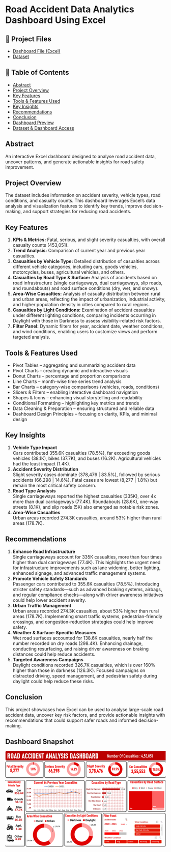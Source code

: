 # Road Accident Data Analytics Dashboard Using Excel

## 📂 Project Files
- [Dashboard File (Excel)](https://docs.google.com/spreadsheets/d/1MwGN-NZfCTjqn40oxNIrhuyPlYR8pEIV/edit?usp=drive_link&ouid=101544761981297572595&rtpof=true&sd=true)
- [Dataset](https://drive.google.com/file/d/1zIBbazouVYZEUciMV9bEaScFebBvZNnl/view?usp=drive_link) 

## 📑 Table of Contents
- [Abstract](#abstract)
- [Project Overview](#project-overview)
- [Key Features](#key-features)
- [Tools & Features Used](#tools--features-used)
- [Key Insights](#key-insights)
- [Recommendations](#recommendations)
- [Conclusion](#conclusion)
- [Dashboard Preview](#dashboard-preview)
- [Dataset & Dashboard Access](#dataset--dashboard-access)


## Abstract
An interactive Excel dashboard designed to analyse road accident data, uncover patterns, and generate actionable insights for road safety improvement.

## Project Overview
The dataset includes information on accident severity, vehicle types, road conditions, and casualty counts. This dashboard leverages Excel’s data analysis and visualization features to identify key trends, improve decision-making, and support strategies for reducing road accidents. 

## Key Features
1. **KPIs & Metrics:** Fatal, serious, and slight severity casualties, with overall casualty counts (453,051).  
2. **Trend Analysis:** Comparison of current year and previous year casualties.  
3. **Casualties by Vehicle Type:** Detailed distribution of casualties across different vehicle categories, including cars, goods vehicles, motorcycles, buses, agricultural vehicles, and others.  
4. **Casualties by Road Type & Surface:** Analysis of accidents based on road infrastructure (single carriageways, dual carriageways, slip roads, and roundabouts) and road surface conditions (dry, wet, and snowy).  
5. **Area-Wise Casualties:** Analysis of casualty distribution between rural and urban areas, reflecting the impact of urbanization, industrial activity, and higher population density in cities compared to rural regions.  
6. **Casualties by Light Conditions:** Examination of accident casualties under different lighting conditions, comparing incidents occurring in Daylight with those in Darkness to assess visibility-related risk factors.  
7. **Filter Panel:** Dynamic filters for year, accident date, weather conditions, and wind conditions, enabling users to customize views and perform targeted analysis.  

## Tools & Features Used
- Pivot Tables – aggregating and summarizing accident data  
- Pivot Charts – creating dynamic and interactive visuals  
- Donut Charts – percentage and proportion comparisons  
- Line Charts – month-wise time series trend analysis  
- Bar Charts – category-wise comparisons (vehicles, roads, conditions)  
- Slicers & Filters – enabling interactive dashboard navigation  
- Shapes & Icons – enhancing visual storytelling and readability  
- Conditional Formatting – highlighting key metrics and trends  
- Data Cleaning & Preparation – ensuring structured and reliable data  
- Dashboard Design Principles – focusing on clarity, KPIs, and minimal design  

## Key Insights
1. **Vehicle Type Impact**  
   Cars contributed 355.6K casualties (78.5%), far exceeding goods vehicles (38.1K), bikes (37.7K), and buses (16.2K). Agricultural vehicles had the least impact (1.4K).  
2. **Accident Severity Distribution**  
   Slight severity cases dominate (378,476 | 83.5%), followed by serious accidents (66,298 | 14.6%). Fatal cases are lowest (8,277 | 1.8%) but remain the most critical safety concern.  
3. **Road Type Analysis**  
   Single carriageways reported the highest casualties (335K), over 4x more than dual carriageways (77.4K). Roundabouts (28.6K), one-way streets (8.1K), and slip roads (5K) also emerged as notable risk zones.  
4. **Area-Wise Casualties**  
   Urban areas recorded 274.3K casualties, around 53% higher than rural areas (178.7K).  

## Recommendations
1. **Enhance Road Infrastructure**  
   Single carriageways account for 335K casualties, more than four times higher than dual carriageways (77.4K). This highlights the urgent need for infrastructure improvements such as lane widening, better lighting, enhanced signage, and advanced traffic management systems.  
2. **Promote Vehicle Safety Standards**  
   Passenger cars contributed to 355.6K casualties (78.5%). Introducing stricter safety standards—such as advanced braking systems, airbags, and regular compliance checks—along with driver awareness initiatives could help lower accident severity.  
3. **Urban Traffic Management**  
   Urban areas recorded 274.3K casualties, about 53% higher than rural areas (178.7K). Implementing smart traffic systems, pedestrian-friendly crossings, and congestion-reduction strategies could help improve safety.  
4. **Weather & Surface-Specific Measures**  
   Wet road surfaces accounted for 138.6K casualties, nearly half the number recorded on dry roads (298.4K). Enhancing drainage, conducting resurfacing, and raising driver awareness on braking distances could help reduce accidents.  
5. **Targeted Awareness Campaigns**  
   Daylight conditions recorded 326.7K casualties, which is over 160% higher than those in darkness (126.3K). Focused campaigns on distracted driving, speed management, and pedestrian safety during daylight could help reduce these risks.  

## Conclusion
This project showcases how Excel can be used to analyse large-scale road accident data, uncover key risk factors, and provide actionable insights with recommendations that could support safer roads and informed decision-making.  

## Dashboard Snapshot
![Road Accident Dashboard](https://github.com/vedant-galande/Road-Accident-Data-Analytics-Dashboard-Using-Excel/blob/main/Dashboard_Snapshot.png)
